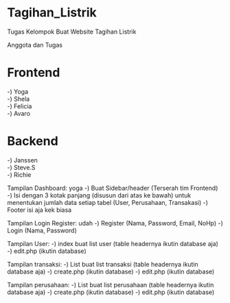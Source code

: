 # Tagihan_Listrik
Tugas Kelompok Buat Website Tagihan Listrik

Anggota dan Tugas

<h1>Frontend</h1>
-) Yoga<br>
-) Shela<br>
-) Felicia<br>
-) Avaro<br>

<h1>Backend</h1>
-) Janssen<br>
-) Steve.S<br>
-) Richie<br>



Tampilan Dashboard: yoga
-) Buat Sidebar/header (Terserah tim Frontend)
-) Isi dengan 3 kotak panjang (disusun dari atas ke bawah) untuk menentukan jumlah data setiap tabel (User, Perusahaan, Transakasi)
-) Footer isi aja kek biasa

Tampilan Login Register: udah
-) Register (Nama, Password, Email, NoHp)
-) Login (Nama, Password)

Tampilan User:
-) index buat list user (table headernya ikutin database aja)
-) edit.php (ikutin database)

Tampilan transaksi:
-) List buat list transaksi (table headernya ikutin database aja)
-) create.php (ikutin database)
-) edit.php (ikutin database)

Tampilan perusahaan:
-) List buat list perusahaan (table headernya ikutin database aja)
-) create.php (ikutin database)
-) edit.php (ikutin database)